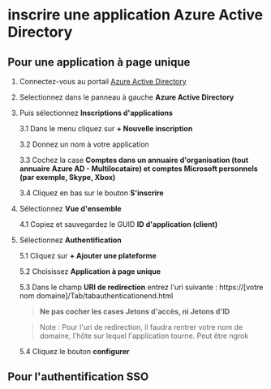 # inscrire une application Azure Active Directory


## Pour une application à page unique

1. Connectez-vous au portail [Azure Active Directory](https://aad.portal.azure.com)
2. Selectionnez dans le panneau à gauche **Azure Active Directory**
3. Puis sélectionnez **Inscriptions d'applications**

    3.1 Dans le menu cliquez sur **+ Nouvelle inscription**

    3.2 Donnez un nom à votre application

    3.3 Cochez la case **Comptes dans un annuaire d'organisation (tout annuaire Azure AD - Multilocataire) et comptes Microsoft personnels (par exemple, Skype, Xbox)**

    3.4  Cliquez en bas sur le bouton **S'inscrire**

4. Sélectionnez **Vue d'ensemble**

    4.1 Copiez et sauvegardez le GUID **ID d'application (client)**


5. Sélectionnez **Authentification**

    5.1 Cliquez sur **+ Ajouter une plateforme**

    5.2 Choisissez  **Application à page unique**

    5.3 Dans le champ **URI de redirection** entrez l'uri suivante : https://[votre nom domaine]/Tab/tabauthenticationend.html
    >**Ne pas cocher les cases Jetons d'accès, ni Jetons d'ID**

    >Note : Pour l'uri de redirection, il faudra rentrer votre nom de domaine, l'hôte sur lequel l'application tourne.
    Peut être ngrok

    5.4 Cliquez le bouton **configurer**

    


## Pour l'authentification SSO








